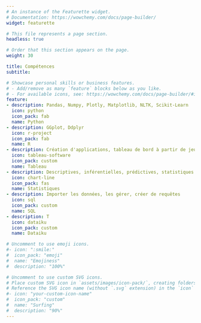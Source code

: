 ```yaml
---
# An instance of the Featurette widget.
# Documentation: https://wowchemy.com/docs/page-builder/
widget: featurette

# This file represents a page section.
headless: true

# Order that this section appears on the page.
weight: 30

title: Compétences
subtitle:

# Showcase personal skills or business features.
# - Add/remove as many `feature` blocks below as you like.
# - For available icons, see: https://wowchemy.com/docs/page-builder/#icons
feature:
- description: Pandas, Numpy, Plotly, Matplotlib, NLTK, Scikit-Learn
  icon: python
  icon_pack: fab
  name: Python
- description: GGplot, Ddplyr
  icon: r-project
  icon_pack: fab
  name: R
- description: Création d'applications, tableau de bord à partir de jeu de données
  icon: tableau-software
  icon_pack: custom
  name: Tableau
- description: Descriptives, inférentielles, prédictives, statistiques appliquées
  icon: chart-line
  icon_pack: fas
  name: Statistiques
- description: Importer les données, les gérer, créer de requêtes 
  icon: sql
  icon_pack: custom
  name: SQL
- description: T
  icon: dataiku
  icon_pack: custom
  name: Dataiku

# Uncomment to use emoji icons.
#- icon: ":smile:"
#  icon_pack: "emoji"
#  name: "Emojiness"
#  description: "100%"  

# Uncomment to use custom SVG icons.
# Place custom SVG icon in `assets/images/icon-pack/`, creating folders if necessary.
# Reference the SVG icon name (without `.svg` extension) in the `icon` field.
#- icon: "your-custom-icon-name"
#  icon_pack: "custom"
#  name: "Surfing"
#  description: "90%"
---
```

